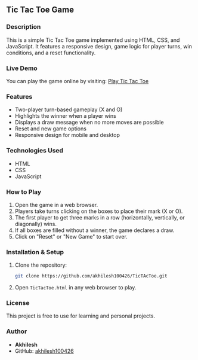 ## Tic Tac Toe Game

### Description
This is a simple Tic Tac Toe game implemented using HTML, CSS, and JavaScript. It features a responsive design, game logic for player turns, win conditions, and a reset functionality.

### Live Demo
You can play the game online by visiting:
[Play Tic Tac Toe](https://akhilesh100426.github.io/TicTAcToe/TicTacToe.html)

### Features
- Two-player turn-based gameplay (X and O)
- Highlights the winner when a player wins
- Displays a draw message when no more moves are possible
- Reset and new game options
- Responsive design for mobile and desktop

### Technologies Used
- HTML
- CSS
- JavaScript

### How to Play
1. Open the game in a web browser.
2. Players take turns clicking on the boxes to place their mark (X or O).
3. The first player to get three marks in a row (horizontally, vertically, or diagonally) wins.
4. If all boxes are filled without a winner, the game declares a draw.
5. Click on "Reset" or "New Game" to start over.



### Installation & Setup
1. Clone the repository:
   ```sh
   git clone https://github.com/akhilesh100426/TicTAcToe.git
   ```
2. Open `TicTacToe.html` in any web browser to play.

### License
This project is free to use for learning and personal projects.

### Author
- **Akhilesh**
- GitHub: [akhilesh100426](https://github.com/akhilesh100426)

